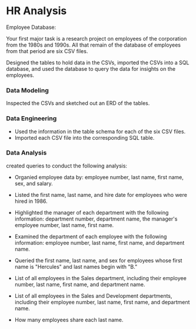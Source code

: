 # HR Analysis

Employee Database: 

Your first major task is a research project on employees of the corporation from the 1980s and 1990s. All that remain of the database of employees from that period are six CSV files.

Designed the tables to hold data in the CSVs, imported the CSVs into a SQL database, and used the database to query the data for insights on the employees. 

### Data Modeling

Inspected the CSVs and sketched out an ERD of the tables. 

### Data Engineering

* Used the information in the table schema for each of the six CSV files. 
* Imported each CSV file into the corresponding SQL table. 

### Data Analysis

created queries to conduct the following analysis:

- Organied employee data by: employee number, last name, first name, sex, and salary.

- Listed the first name, last name, and hire date for employees who were hired in 1986.

- Highlighted the manager of each department with the following information: department number, department name, the manager's employee number, last name, first name.

- Examined the department of each employee with the following information: employee number, last name, first name, and department name.

- Queried the first name, last name, and sex for employees whose first name is "Hercules" and last names begin with "B."

- List of all employees in the Sales department, including their employee number, last name, first name, and department name.

- List of all employees in the Sales and Development departments, including their employee number, last name, first name, and department name.

- How many employees share each last name.
